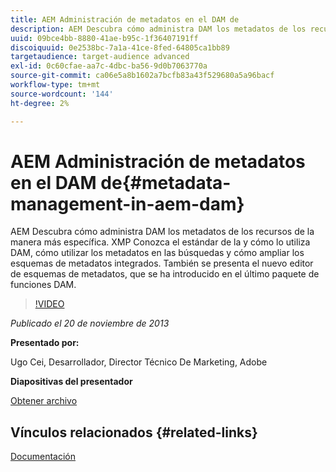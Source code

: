 ```yaml
---
title: AEM Administración de metadatos en el DAM de
description: AEM Descubra cómo administra DAM los metadatos de los recursos de la manera más específica. XMP Conozca el estándar de la y cómo lo utiliza DAM, cómo utilizar los metadatos en las búsquedas y cómo ampliar los esquemas de metadatos integrados. También se presenta el nuevo editor de esquemas de metadatos, que se ha introducido en el último paquete de funciones DAM.
uuid: 09bce4bb-8880-41ae-b95c-1f36407191ff
discoiquuid: 0e2538bc-7a1a-41ce-8fed-64805ca1bb89
targetaudience: target-audience advanced
exl-id: 0c60cfae-aa7c-4dbc-ba56-9d0b7063770a
source-git-commit: ca06e5a8b1602a7bcfb83a43f529680a5a96bacf
workflow-type: tm+mt
source-wordcount: '144'
ht-degree: 2%

---
```


# AEM Administración de metadatos en el DAM de{#metadata-management-in-aem-dam}

AEM Descubra cómo administra DAM los metadatos de los recursos de la manera más específica. XMP Conozca el estándar de la y cómo lo utiliza DAM, cómo utilizar los metadatos en las búsquedas y cómo ampliar los esquemas de metadatos integrados. También se presenta el nuevo editor de esquemas de metadatos, que se ha introducido en el último paquete de funciones DAM.

>[!VIDEO](https://video.tv.adobe.com/v/19524/?quality=9)

*Publicado el 20 de noviembre de 2013*

**Presentado por:**

Ugo Cei, Desarrollador, Director Técnico De Marketing, Adobe

**Diapositivas del presentador**

[Obtener archivo](assets/metadata-management-in-aem-dam.pdf)

## Vínculos relacionados {#related-links}

[Documentación](https://docs.adobe.com/content/docs/en/cq/5-6-1/dam/metadata_for_digitalassetmanagement.html)
